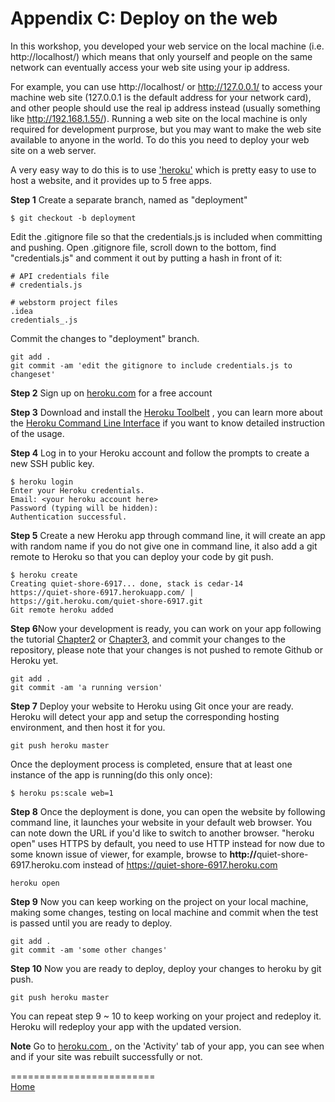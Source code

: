 # Appendix C: Deploy on the web

In this workshop, you developed your web service on the local machine (i.e. http://localhost/) which means that only yourself and people 
on the same network can eventually access your web site using your ip address.

For example, you can use http://localhost/ or http://127.0.0.1/ to access your machine web site (127.0.0.1 is the default address for your network card),
and other people should use the real ip address instead (usually something like http://192.168.1.55/). Running a web site on the local machine is only 
required for development purprose, but you may want to make the web site available to anyone in the world. To do this you need to deploy your web site 
on a web server.

A very easy way to do this is to use ['heroku'](https://www.heroku.com/) which is pretty easy to use to host a website, and it provides up to 5 free apps.

<b>Step 1</b> Create a separate branch, named as "deployment"

```
$ git checkout -b deployment
```

Edit the .gitignore file so that the credentials.js is included when committing and pushing. Open .gitignore file, scroll down to the bottom, find "credentials.js" and comment it out by putting a hash in front of it: 

```
# API credentials file
# credentials.js 

# webstorm project files
.idea
credentials_.js
```

Commit the changes to "deployment" branch.

```
git add .
git commit -am 'edit the gitignore to include credentials.js to changeset'
```

<b>Step 2</b> Sign up on [heroku.com](https://www.heroku.com/) for a free account

<b>Step 3</b> Download and install the [Heroku Toolbelt](https://toolbelt.heroku.com/) , you can learn more about the [Heroku Command Line Interface](https://devcenter.heroku.com/categories/command-line) if you want to know detailed instruction of the usage.

<b>Step 4</b> Log in to your Heroku account and follow the prompts to create a new SSH public key.

```
$ heroku login
Enter your Heroku credentials.
Email: <your heroku account here>
Password (typing will be hidden): 
Authentication successful.
```

<b>Step 5</b> Create a new Heroku app through command line, it will create an app with random name if you do not give one in command line, it also add a git remote to Heroku so that you can deploy your code by git push.

```
$ heroku create
Creating quiet-shore-6917... done, stack is cedar-14
https://quiet-shore-6917.herokuapp.com/ | https://git.heroku.com/quiet-shore-6917.git
Git remote heroku added
```

<b>Step 6</b>Now your development is ready, you can work on your app following the tutorial [Chapter2](Chapter-2.md) or [Chapter3](Chapter-3.md), and commit your changes to the repository, please note that your changes is not pushed to remote Github or Heroku yet. 

```
git add .
git commit -am 'a running version'
````

<b>Step 7</b> Deploy your website to Heroku using Git once your are ready. Heroku will detect your app and setup the corresponding hosting environment, and then host it for you. 

```
git push heroku master
```

Once the deployment process is completed, ensure that at least one instance of the app is running(do this only once):

```
$ heroku ps:scale web=1
```

<b>Step 8</b> Once the deployment is done, you can open the website by following command line, it launches your website in your default web browser. You can note down the URL if you'd like to switch to another browser. "heroku open" uses HTTPS by default, you need to use HTTP instead for now due to some known issue of viewer, for example, browse to <b>http://</b>quiet-shore-6917.heroku.com instead of https://quiet-shore-6917.heroku.com
 
 ```
heroku open
 ```
 
<b>Step 9</b> Now you can keep working on the project on your local machine, making some changes, testing on local machine and commit when the test is passed until you are ready to deploy.

```
git add .
git commit -am 'some other changes'
``` 
 

<b>Step 10</b> Now you are ready to deploy, deploy your changes to heroku by git push.

```
git push heroku master
``` 
 
You can repeat step 9 ~ 10 to keep working on your project and redeploy it. Heroku will redeploy your app with the updated version. 
 

<b>Note</b>  Go to [heroku.com ](https://dashboard.heroku.com), on the 'Activity' tab of your app, you can see when and if your site was rebuilt successfully or not.


=========================  
[Home](README.md)
